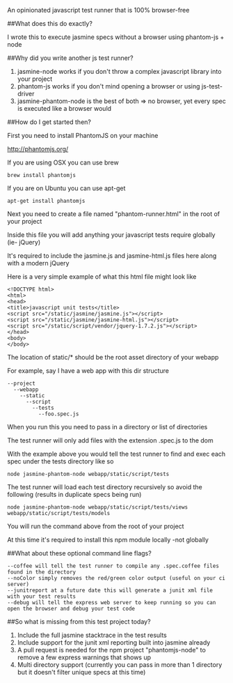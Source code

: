 
An opinionated javascript test runner that is 100% browser-free

##What does this do exactly?

I wrote this to execute jasmine specs without a browser using phantom-js + node

##Why did you write another js test runner?

1. jasmine-node works if you don't throw a complex javascript library into your project
2. phantom-js works if you don't mind opening a browser or using js-test-driver
3. jasmine-phantom-node is the best of both => no browser, yet every spec is executed like a browser would

##How do I get started then?

First you need to install PhantomJS on your machine

http://phantomjs.org/

If you are using OSX you can use brew

    brew install phantomjs

If you are on Ubuntu you can use apt-get

    apt-get install phantomjs

Next you need to create a file named "phantom-runner.html" in the root of your project

Inside this file you will add anything your javascript tests require globally (ie- jQuery)

It's required to include the jasmine.js and jasmine-html.js files here along with a modern jQuery

Here is a very simple example of what this html file might look like

    <!DOCTYPE html>
    <html>
    <head>
    <title>javascript unit tests</title>
    <script src="/static/jasmine/jasmine.js"></script>
    <script src="/static/jasmine/jasmine-html.js"></script>
    <script src="/static/script/vendor/jquery-1.7.2.js"></script>
    </head>
    <body>
    </body>

The location of static/* should be the root asset directory of your webapp

For example, say I have a web app with this dir structure

    --project
      --webapp
        --static
          --script
            --tests
              --foo.spec.js

When you run this you need to pass in a directory or list of directories

The test runner will only add files with the extension .spec.js to the dom

With the example above you would tell the test runner to find and exec each spec under the tests directory like so

    node jasmine-phantom-node webapp/static/script/tests

The test runner will load each test directory recursively so avoid the following (results in duplicate specs being run)

    node jasmine-phantom-node webapp/static/script/tests/views webapp/static/script/tests/models

You will run the command above from the root of your project

At this time it's required to install this npm module locally -not globally

##What about these optional command line flags?

    --coffee will tell the test runner to compile any .spec.coffee files found in the directory
    --noColor simply removes the red/green color output (useful on your ci server)
    --junitreport at a future date this will generate a junit xml file with your test results
    --debug will tell the express web server to keep running so you can open the browser and debug your test code

##So what is missing from this test project today?

1. Include the full jasmine stacktrace in the test results
2. Include support for the junit xml reporting built into jasmine already
3. A pull request is needed for the npm project "phantomjs-node" to remove a few express warnings that shows up
4. Multi directory support (currently you can pass in more than 1 directory but it doesn't filter unique specs at this time)
